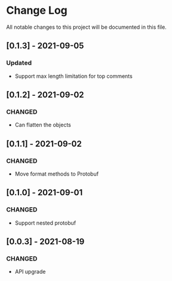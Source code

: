 # Change Log

All notable changes to this project will be documented in this file.

## [0.1.3] - 2021-09-05
### Updated
- Support max length limitation for top comments

## [0.1.2] - 2021-09-02
### CHANGED
- Can flatten the objects

## [0.1.1] - 2021-09-02
### CHANGED
- Move format methods to Protobuf

## [0.1.0] - 2021-09-01
### CHANGED
- Support nested protobuf

## [0.0.3] - 2021-08-19
### CHANGED
- API upgrade